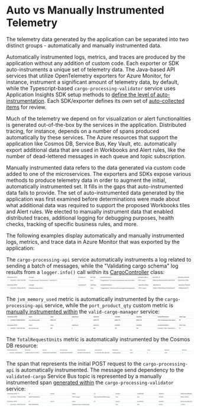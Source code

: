 # Auto vs Manually Instrumented Telemetry

The telemetry data generated by the application can be separated into two distinct groups - automatically and manually instrumented data.

Automatically instrumented logs, metrics, and traces are produced by the application without any addition of custom code. Each exporter or SDK auto-instruments a unique set of telemetry data. The Java-based API services that utilize OpenTelemetry exporters for Azure Monitor, for instance, instrument a significant amount of telemetry data, by default, while the Typescript-based `cargo-processing-validator` service uses Application Insights SDK setup methods to [define the level of auto-instrumentation](../src/cargo-processing-validator/src/index.ts). Each SDK/exporter defines its own set of [auto-collected items](https://opentelemetry.io/docs/instrumentation/java/automatic/) for review.

Much of the telemetry we depend on for visualization or alert functionalities is generated out-of-the-box by the services in the application. Distributed tracing, for instance, depends on a number of spans produced automatically by these services. The Azure resources that support the application like Cosmos DB, Service Bus, Key Vault, etc. automatically export additional data that are used in Workbooks and Alert rules, like the number of dead-lettered messages in each queue and topic subscription.

Manually instrumented data refers to the data generated via custom code added to one of the microservices. The exporters and SDKs expose various methods to produce telemetry data in order to augment the initial, automatically instrumented set. It fills in the gaps that auto-instrumented data fails to provide. The set of auto-instrumented data generated by the application was first examined before determinations were made about what additional data was required to support the proposed Workbooks tiles and Alert rules. We elected to manually instrument data that enabled distributed traces, additional logging for debugging purposes, health checks, tracking of specific business rules, and more.

The following examples display automatically and manually instrumented logs, metrics, and trace data in Azure Monitor that was exported by the application:

The `cargo-processing-api` service automatically instruments a log related to sending a batch of messages, while the "Validating cargo schema" log results from a `logger.info()` call within its [CargoController](../src/cargo-processing-api/src/main/java/com/microsoft/cse/cargoprocessing/api/controllers/CargoController.java) class:
![Auto-Instrumented Log](../assets/log-auto.png)
![Manually-Instrumented Log](../assets/log-manual.png)

The `jvm_memory_used` metric is automatically instrumented by the `cargo-processing-api` service, while the `port_product_qty` custom metric is [manually instrumented within](../src/valid-cargo-manager/Services/SubscriptionReceiver.cs) the `valid-cargo-manager` service:
![Auto-Instrumented Metric](../assets/metric-auto.png)
![Manually-Instrumented Metric](../assets/metric-manual.png)

The `TotalRequestUnits` metric is automatically instrumented by the Cosmos DB resource:
![Auto-Instrumented Metric](../assets/metric-auto-rus.png)

The span that represents the initial POST request to the `cargo-processing-api` is automatically instrumented. The message send dependency to the `validated-cargo` Service Bus topic is represented by a manually instrumented span [generated within](../src/cargo-processing-validator/src/services/ServiceBusWithTelemetry.ts) the `cargo-processing-validator` service:
![Auto-Instrumented Span](../assets/span-auto.png)
![Manually-Instrumented Span](../assets/span-manual.png)
